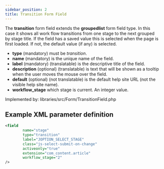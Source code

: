 ```yaml
---
sidebar_position: 2
title: Transition Form Field
---
```



The **transition** form field extends the **groupedlist** form field type. 
In this case it shows all work flow transitions from one stage to the next grouped by stage title. 
If the field has a saved value this is selected when the page is first loaded. If not, the default value (if any) is selected. 


- **type** (mandatory) must be *transition*.
- **name** (mandatory) is the unique name of the field.
- **label** (mandatory) (translatable) is the descriptive title of the field.
- **description** (optional) (translatable) is text that will be shown as a tooltip when the user moves the mouse over the field.
- **default** (optional) (not translatable) is the default help site URL (not the visible help site name).
- **workflow_stage** which stage is current. An integer value.

Implemented by: libraries/src/Form/TransitionField.php

## Example XML parameter definition

```xml
<field
        name="stage"
        type="transition"
        label="JOPTION_SELECT_STAGE"
        class="js-select-submit-on-change"
        activeonly="true"
        extension="com_content.article"
        workflow_stage="2"
/>
```
